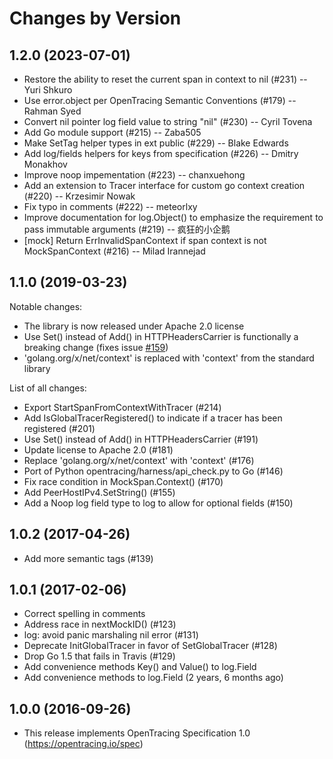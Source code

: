 Changes by Version
==================


1.2.0 (2023-07-01)
-------------------

* Restore the ability to reset the current span in context to nil (#231) -- Yuri Shkuro
* Use error.object per OpenTracing Semantic Conventions (#179) -- Rahman Syed
* Convert nil pointer log field value to string "nil" (#230) -- Cyril Tovena
* Add Go module support (#215) -- Zaba505
* Make SetTag helper types in ext public (#229) -- Blake Edwards
* Add log/fields helpers for keys from specification (#226) -- Dmitry Monakhov
* Improve noop impementation (#223) -- chanxuehong
* Add an extension to Tracer interface for custom go context creation (#220) -- Krzesimir Nowak
* Fix typo in comments (#222) -- meteorlxy
* Improve documentation for log.Object() to emphasize the requirement to pass immutable arguments (#219) -- 疯狂的小企鹅
* [mock] Return ErrInvalidSpanContext if span context is not MockSpanContext (#216) -- Milad Irannejad


1.1.0 (2019-03-23)
-------------------

Notable changes:
- The library is now released under Apache 2.0 license
- Use Set() instead of Add() in HTTPHeadersCarrier is functionally a breaking change (fixes issue [#159](https://github.com/opentracing/opentracing-go/issues/159))
- 'golang.org/x/net/context' is replaced with 'context' from the standard library

List of all changes:

- Export StartSpanFromContextWithTracer (#214) <Aaron Delaney>
- Add IsGlobalTracerRegistered() to indicate if a tracer has been registered (#201) <Mike Goldsmith>
- Use Set() instead of Add() in HTTPHeadersCarrier (#191) <jeremyxu2010>
- Update license to Apache 2.0 (#181) <Andrea Kao>
- Replace 'golang.org/x/net/context' with 'context' (#176) <Tony Ghita>
- Port of Python opentracing/harness/api_check.py to Go (#146) <chris erway>
- Fix race condition in MockSpan.Context() (#170) <Brad>
- Add PeerHostIPv4.SetString() (#155)  <NeoCN>
- Add a Noop log field type to log to allow for optional fields (#150)  <Matt Ho>


1.0.2 (2017-04-26)
-------------------

- Add more semantic tags (#139) <Rustam Zagirov>


1.0.1 (2017-02-06)
-------------------

- Correct spelling in comments <Ben Sigelman>
- Address race in nextMockID() (#123) <bill fumerola>
- log: avoid panic marshaling nil error (#131) <Anthony Voutas>
- Deprecate InitGlobalTracer in favor of SetGlobalTracer (#128) <Yuri Shkuro>
- Drop Go 1.5 that fails in Travis (#129) <Yuri Shkuro>
- Add convenience methods Key() and Value() to log.Field <Ben Sigelman>
- Add convenience methods to log.Field (2 years, 6 months ago) <Radu Berinde>

1.0.0 (2016-09-26)
-------------------

- This release implements OpenTracing Specification 1.0 (https://opentracing.io/spec)

